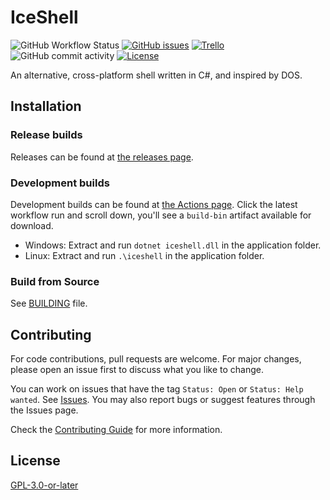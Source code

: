 # IceShell

![GitHub Workflow Status](https://img.shields.io/github/actions/workflow/status/NexusKrop/IceShell/dotnet.yml?style=flat-square&logo=github)
[![GitHub issues](https://img.shields.io/github/issues/NexusKrop/IceShell?style=flat-square)](https://github.com/NexusKrop/IceShell/issues)
[![Trello](https://img.shields.io/badge/-trello-gray?style=flat-square&logo=trello)](https://trello.com/b/eeBRukuy/iceshell)
![GitHub commit activity](https://img.shields.io/github/commit-activity/m/NexusKrop/IceShell?style=flat-square)
[![License](https://img.shields.io/github/license/NexusKrop/IceShell?style=flat-square)](COPYING.txt)

An alternative, cross-platform shell written in C#, and inspired by DOS.

## Installation

### Release builds

Releases can be found at [the releases page](https://github.com/NexusKrop/IceShell/releases).

### Development builds

Development builds can be found at [the Actions page](https://github.com/NexusKrop/IceShell/actions). Click the latest workflow run and scroll down, you'll see a `build-bin` artifact available for download.

- Windows: Extract and run `dotnet iceshell.dll` in the application folder.
- Linux: Extract and run `.\iceshell` in the application folder.

### Build from Source

See [BUILDING](BUILDING.md) file.

## Contributing

For code contributions, pull requests are welcome. For major changes, please open an issue first to discuss what
you like to change.

You can work on issues that have the tag `Status: Open` or `Status: Help wanted`. See [Issues](https://github.com/NexusKrop/IceShell/issues).
You may also report bugs or suggest features through the Issues page.

Check the [Contributing Guide](CONTRIBUTING.md) for more information.

## License

[GPL-3.0-or-later](COPYING.txt)
